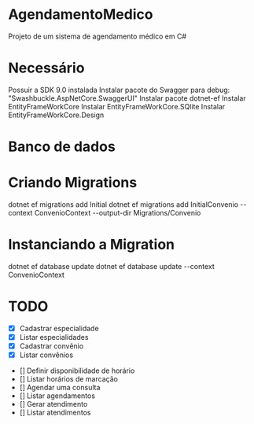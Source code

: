 # AgendamentoMedico
Projeto de um sistema de agendamento médico em C#

# Necessário
Possuir a SDK 9.0 instalada
Instalar pacote do Swagger para debug: "Swashbuckle.AspNetCore.SwaggerUI"
Instalar pacote dotnet-ef
Instalar EntityFrameWorkCore
Instalar EntityFrameWorkCore.SQlite
Instalar EntityFrameWorkCore.Design

# Banco de dados

# Criando Migrations
dotnet ef migrations add Initial
dotnet ef migrations add InitialConvenio --context ConvenioContext --output-dir Migrations/Convenio


# Instanciando a Migration
dotnet ef database update
dotnet ef database update --context ConvenioContext


# TODO

- [X] Cadastrar especialidade
- [X] Listar especialidades
- [X] Cadastrar convênio
- [X] Listar convênios
- [] Definir disponibilidade de horário
- [] Listar horários de marcação
- [] Agendar uma consulta
- [] Listar agendamentos
- [] Gerar atendimento
- [] Listar atendimentos